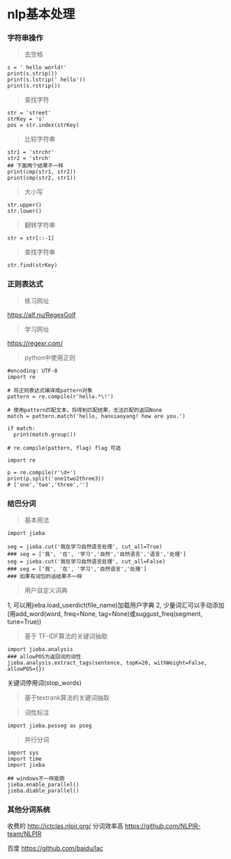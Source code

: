 # nlp基本处理

### 字符串操作

> 去空格

```
s = ' hello world!'
print(s.strip())
print(s.lstrip(' hello'))
print(s.rstrip())
```

> 查找字符

```
str = 'street'
strKey = 's'
pos = str.index(strKey)
```

> 比较字符串

```
str1 = 'strchr'
str2 = 'strch'
## 下面两个结果不一样
print(cmp(str1, str2))
print(cmp(str2, str1))
```

> 大小写

```
str.upper()
str.lower()
```

> 翻转字符串

```
str = str[::-1]
```

> 查找字符串

```
str.find(strKey)
```

### 正则表达式

> 练习网址

https://alf.nu/RegexGolf

> 学习网址

https://regexr.com/

> python中使用正则

```
#encoding: UTF-8
import re

# 将正则表达式编译成pattern对象
pattern = re.compile(r'hello.*\!')

# 使用pattern匹配文本，将得到匹配结果，无法匹配的返回None
match = pattern.match('hello, hanxiaoyang! how are you.')

if match:
  print(match.group())

# re.compile(pattern, flag) flag 可选
```

```
import re

p = re.compile(r'\d+')
print(p.split('one1two2three3))
# ['one','two','three','']
```

### 结巴分词

> 基本用法

```
import jieba

seg = jieba.cut('我在学习自然语言处理', cut_all=True)
### seg = ['我', '在', '学习','自然','自然语言','语言','处理']
seg = jieba.cut('我在学习自然语言处理', cut_all=False)
### seg = ['我', '在', '学习','自然语言','处理']
### 如果有词包的话结果不一样

```

> 用户自定义词典

1, 可以用jieba.load_userdict(file_name)加载用户字典
2, 少量词汇可以手动添加(用add_word(word, freq=None, tag=None)或suggust_freq(segment, tune=True))

> 基于 TF-IDF算法的关键词抽取

```
import jieba.analysis
### allowPOS为返回词的词性
jieba.analysis.extract_tags(sentence, topK=20, withWeight=False, allowPOS={})
```

关键词停用词(stop_words)

> 基于textrank算法的关键词抽取

> 词性标注

```
import jieba.posseg as pseg

```

> 并行分词

```
import sys
import time
import jieba

## windows不一样能跑
jieba.enable_parallel()
jieba.diable_parallel()
```
### 其他分词系统

收费的 http://ictclas.nlpir.org/ 分词效率高 https://github.com/NLPIR-team/NLPIR

百度 https://github.com/baidu/lac